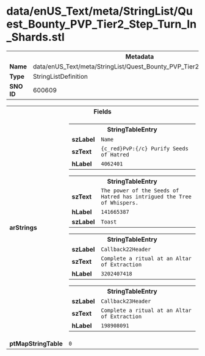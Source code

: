 <h1>data/enUS_Text/meta/StringList/Quest_Bounty_PVP_Tier2_Step_Turn_In_Shards.stl</h1><table><tr><th colspan="100%">Metadata</th></tr><tr><td><b>Name</b></td><td>data/enUS_Text/meta/StringList/Quest_Bounty_PVP_Tier2_Step_Turn_In_Shards.stl</td></tr><tr><td><b>Type</b></td><td>StringListDefinition</td></tr><tr><td><b>SNO ID</b></td><td>600609</td></tr></table>

<table><tr><th colspan="100%">Fields</th></tr><tr><td><b>arStrings</b></td><td><table><tr><th colspan="100%">StringTableEntry</th></tr><tr><td><b>szLabel</b></td><td><code>Name</code></td></tr><tr><td><b>szText</b></td><td><code>{c_red}PvP:{/c} Purify Seeds of Hatred</code></td></tr><tr><td><b>hLabel</b></td><td><code>4062401</code></td></tr></table>


<table><tr><th colspan="100%">StringTableEntry</th></tr><tr><td><b>szText</b></td><td><code>The power of the Seeds of Hatred has intrigued the Tree of Whispers.</code></td></tr><tr><td><b>hLabel</b></td><td><code>141665387</code></td></tr><tr><td><b>szLabel</b></td><td><code>Toast</code></td></tr></table>


<table><tr><th colspan="100%">StringTableEntry</th></tr><tr><td><b>szLabel</b></td><td><code>Callback22Header</code></td></tr><tr><td><b>szText</b></td><td><code>Complete a ritual at an Altar of Extraction</code></td></tr><tr><td><b>hLabel</b></td><td><code>3202407418</code></td></tr></table>


<table><tr><th colspan="100%">StringTableEntry</th></tr><tr><td><b>szLabel</b></td><td><code>Callback23Header</code></td></tr><tr><td><b>szText</b></td><td><code>Complete a ritual at an Altar of Extraction</code></td></tr><tr><td><b>hLabel</b></td><td><code>198908091</code></td></tr></table>


</td></tr><tr><td><b>ptMapStringTable</b></td><td><code>0</code></td></tr></table>

